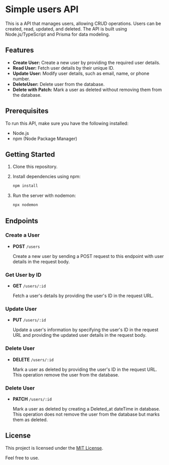 # Simple users API

This is a  API that manages users, allowing CRUD operations. Users can be created, read, updated, and deleted. The API is built using Node.js/TypeScript and Prisma for data modeling.

## Features

- **Create User:** Create a new user by providing the required user details.
- **Read User:** Fetch user details by their unique ID.
- **Update User:** Modify user details, such as email, name, or phone number.
- **DeleteUser:** Delete user from the database.
- **Delete with Patch:** Mark a user as deleted without removing them from the database.

## Prerequisites

To run this API, make sure you have the following installed:

- Node.js
- npm (Node Package Manager)

## Getting Started

1. Clone this repository.

2. Install dependencies using npm:

    ```bash
    npm install
    ```

3. Run the server with nodemon:

    ```bash
    npx nodemon
    ```

## Endpoints

### Create a User

- **POST** `/users`

  Create a new user by sending a POST request to this endpoint with user details in the request body.

### Get User by ID

- **GET** `/users/:id`

  Fetch a user's details by providing the user's ID in the request URL.

### Update User

- **PUT** `/users/:id`

  Update a user's information by specifying the user's ID in the request URL and providing the updated user details in the request body.

### Delete User

- **DELETE** `/users/:id`

  Mark a user as deleted by providing the user's ID in the request URL. This operation remove the user from the database.

### Delete User

- **PATCH** `/users/:id`

  Mark a user as deleted by creating a Deleted_at dateTime in database. This operation does not remove the user from the database but marks them as deleted.

## License

This project is licensed under the [MIT License](LICENSE).

Feel free to use.
